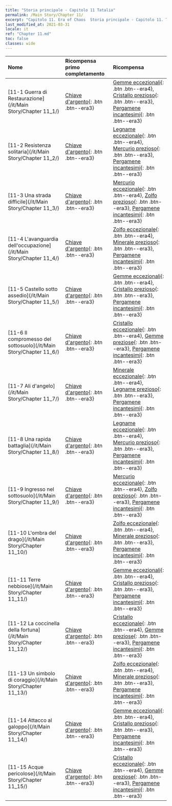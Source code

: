 ```yaml
---
title: "Storia principale - Capitolo 11 Tatalia"
permalink: /Main Story/Chapter 11/
excerpt: "Capitolo 11. Era of Chaos  Storia principale - Capitolo 11. Tatalia"
last_modified_at: 2021-03-31
locale: it
ref: "Chapter 11.md"
toc: false
classes: wide
---
```


  | Nome |  Ricompensa primo completamento | Ricompensa |
  |:------------|:------------|:------------| 
  | [11-1 Guerra di Restaurazione](/it/Main Story/Chapter 11_1/) | [Chiave d'argento](/it/Items/con_693/){: .btn .btn--era3} | [Gemme eccezionali](/it/Items/mat_37/){: .btn .btn--era4}, [Cristallo prezioso](/it/Items/mat_31/){: .btn .btn--era3}, [Pergamene incantesimi](/it/Items/con_694/){: .btn .btn--era3} |
  | [11-2 Resistenza solitaria](/it/Main Story/Chapter 11_2/) | [Chiave d'argento](/it/Items/con_693/){: .btn .btn--era3} | [Legname eccezionale](/it/Items/mat_34/){: .btn .btn--era4}, [Mercurio prezioso](/it/Items/mat_28/){: .btn .btn--era3}, [Pergamene incantesimi](/it/Items/con_694/){: .btn .btn--era3} |
  | [11-3 Una strada difficile](/it/Main Story/Chapter 11_3/) | [Chiave d'argento](/it/Items/con_693/){: .btn .btn--era3} | [Mercurio eccezionale](/it/Items/mat_35/){: .btn .btn--era4}, [Zolfo prezioso](/it/Items/mat_29/){: .btn .btn--era3}, [Pergamene incantesimi](/it/Items/con_694/){: .btn .btn--era3} |
  | [11-4 L'avanguardia dell'occupazione](/it/Main Story/Chapter 11_4/) | [Chiave d'argento](/it/Items/con_693/){: .btn .btn--era3} | [Zolfo eccezionale](/it/Items/mat_36/){: .btn .btn--era4}, [Minerale prezioso](/it/Items/mat_26/){: .btn .btn--era3}, [Pergamene incantesimi](/it/Items/con_694/){: .btn .btn--era3} |
  | [11-5 Castello sotto assedio](/it/Main Story/Chapter 11_5/) | [Chiave d'argento](/it/Items/con_693/){: .btn .btn--era3} | [Gemme eccezionali](/it/Items/mat_37/){: .btn .btn--era4}, [Cristallo prezioso](/it/Items/mat_31/){: .btn .btn--era3}, [Pergamene incantesimi](/it/Items/con_694/){: .btn .btn--era3} |
  | [11-6 Il compromesso del sottosuolo](/it/Main Story/Chapter 11_6/) | [Chiave d'argento](/it/Items/con_693/){: .btn .btn--era3} | [Cristallo eccezionale](/it/Items/mat_38/){: .btn .btn--era4}, [Gemme preziose](/it/Items/mat_30/){: .btn .btn--era3}, [Pergamene incantesimi](/it/Items/con_694/){: .btn .btn--era3} |
  | [11-7 Ali d'angelo](/it/Main Story/Chapter 11_7/) | [Chiave d'argento](/it/Items/con_693/){: .btn .btn--era3} | [Minerale eccezionale](/it/Items/mat_33/){: .btn .btn--era4}, [Legname prezioso](/it/Items/mat_27/){: .btn .btn--era3}, [Pergamene incantesimi](/it/Items/con_694/){: .btn .btn--era3} |
  | [11-8 Una rapida battaglia](/it/Main Story/Chapter 11_8/) | [Chiave d'argento](/it/Items/con_693/){: .btn .btn--era3} | [Legname eccezionale](/it/Items/mat_34/){: .btn .btn--era4}, [Mercurio prezioso](/it/Items/mat_28/){: .btn .btn--era3}, [Pergamene incantesimi](/it/Items/con_694/){: .btn .btn--era3} |
  | [11-9 Ingresso nel sottosuolo](/it/Main Story/Chapter 11_9/) | [Chiave d'argento](/it/Items/con_693/){: .btn .btn--era3} | [Mercurio eccezionale](/it/Items/mat_35/){: .btn .btn--era4}, [Zolfo prezioso](/it/Items/mat_29/){: .btn .btn--era3}, [Pergamene incantesimi](/it/Items/con_694/){: .btn .btn--era3} |
  | [11-10 L'ombra del drago](/it/Main Story/Chapter 11_10/) | [Chiave d'argento](/it/Items/con_693/){: .btn .btn--era3} | [Zolfo eccezionale](/it/Items/mat_36/){: .btn .btn--era4}, [Minerale prezioso](/it/Items/mat_26/){: .btn .btn--era3}, [Pergamene incantesimi](/it/Items/con_694/){: .btn .btn--era3} |
  | [11-11 Terre nebbiose](/it/Main Story/Chapter 11_11/) | [Chiave d'argento](/it/Items/con_693/){: .btn .btn--era3} | [Gemme eccezionali](/it/Items/mat_37/){: .btn .btn--era4}, [Cristallo prezioso](/it/Items/mat_31/){: .btn .btn--era3}, [Pergamene incantesimi](/it/Items/con_694/){: .btn .btn--era3} |
  | [11-12 La coccinella della fortuna](/it/Main Story/Chapter 11_12/) | [Chiave d'argento](/it/Items/con_693/){: .btn .btn--era3} | [Cristallo eccezionale](/it/Items/mat_38/){: .btn .btn--era4}, [Gemme preziose](/it/Items/mat_30/){: .btn .btn--era3}, [Pergamene incantesimi](/it/Items/con_694/){: .btn .btn--era3} |
  | [11-13 Un simbolo di coraggio](/it/Main Story/Chapter 11_13/) | [Chiave d'argento](/it/Items/con_693/){: .btn .btn--era3} | [Zolfo eccezionale](/it/Items/mat_36/){: .btn .btn--era4}, [Minerale prezioso](/it/Items/mat_26/){: .btn .btn--era3}, [Pergamene incantesimi](/it/Items/con_694/){: .btn .btn--era3} |
  | [11-14 Attacco al galoppo](/it/Main Story/Chapter 11_14/) | [Chiave d'argento](/it/Items/con_693/){: .btn .btn--era3} | [Gemme eccezionali](/it/Items/mat_37/){: .btn .btn--era4}, [Cristallo prezioso](/it/Items/mat_31/){: .btn .btn--era3}, [Pergamene incantesimi](/it/Items/con_694/){: .btn .btn--era3} |
  | [11-15 Acque pericolose](/it/Main Story/Chapter 11_15/) | [Chiave d'argento](/it/Items/con_693/){: .btn .btn--era3} | [Cristallo eccezionale](/it/Items/mat_38/){: .btn .btn--era4}, [Gemme preziose](/it/Items/mat_30/){: .btn .btn--era3}, [Pergamene incantesimi](/it/Items/con_694/){: .btn .btn--era3} |
